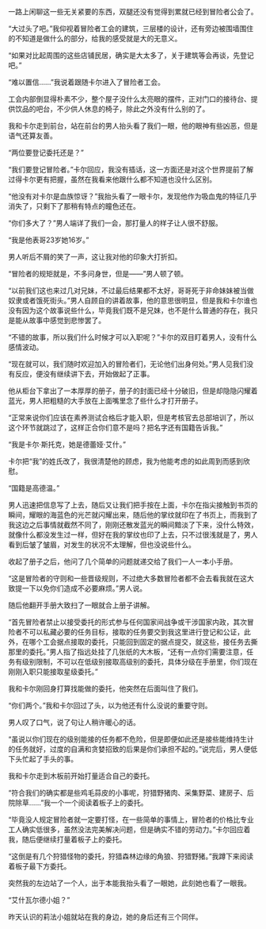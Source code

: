 一路上闲聊这一些无关紧要的东西，双腿还没有觉得到累就已经到冒险者公会了。

“大过头了吧。”我仰视着冒险者工会的建筑，三层楼的设计，还有旁边被围墙围住的不知道是做什么的部分，给我的感受就是大的无意义。

“如果对比起周围的这些店铺民居，确实是大太多了，关于建筑等会再谈，先登记吧。”

“难以置信……”我说着跟随卡尔进入了冒险者工会。

工会内部倒显得朴素不少，整个屋子没什么太亮眼的摆件，正对门口的接待台、提供饮品的吧台，不少供人休息的椅子，除此之外没有什么别的了。

我和卡尔走到前台，站在前台的男人抬头看了我们一眼，他的眼神有些凶恶，但是语气还算友善。

“两位要登记委托还是？”

“我们要登记冒险者。”卡尔回应，我没有插话，这一方面还是对这个世界提前了解过得卡尔更有把握，虽然在我看来他跟什么都不知道也没什么区别。

“他没有对卡尔是血族惊讶？”我抬头看了一眼卡尔，发现他作为吸血鬼的特征几乎消失了，只剩下了那稍有特点的瞳色还在。

“你们多大了？”男人端详了我们一会，那打量人的样子让人很不舒服。

“我是他表哥23岁她16岁。”

男人听后不屑的笑了一声，这让我对他的印象大打折扣。

“冒险者的规矩就是，不多问身世，但是——”男人顿了顿。

“以前我们这也来过几对兄妹，不过最后结果都不太好，哥哥死于非命妹妹被当做奴隶或者饿死街头。”男人自顾自的讲着故事，他的意思很明显，但是我和卡尔谁也没有因为这个故事说些什么，毕竟我们既不是兄妹，也不是什么普通的存在，我只是能从故事中感觉到悲惨罢了。

“不错的故事，所以我们什么时候才可以入职呢？”卡尔的双目盯着男人，没有什么感情波动。

“现在就可以，我们随时欢迎加入的冒险者们，无论他们出身何处。”男人见我们没有反应，便没有继续讲下去，开始做起了正事。

他从柜台下拿出了一本厚厚的册子，册子的封面已经十分破旧，但是却隐隐闪耀着蓝光，男人把粗糙的大手放在上面嘴里念了些什么才打开册子。

“正常来说你们应该在素养测试合格后才能入职，但是考核官去总部培训了，所以这个环节就跳过了，这样正合你们意不是吗？把名字还有国籍告诉我。”

“我是卡尔·斯托克，她是德蕾娅·艾什。”

卡尔把“我”的姓氏改了，我很清楚他的顾虑，我为他能考虑的如此周到而感到欣慰。

“国籍是高德温。”

男人迅速把信息写了上去，随后又让我们把手按在上面，卡尔在指尖接触到书页的瞬间，耀眼的海蓝色的光芒就闪耀出来，随后他的掌纹就印在了书页上，而我到了我这边之后事情就截然不同了，刚刚还散发蓝光的瞬间黯淡了下来，没什么特效，就像什么都没发生过一样，但好在我的掌纹也印了上去，只不过很浅就是了，男人看到后皱了皱眉，对发生的状况不太理解，但也没说些什么。

收起了册子之后，他问了几个简单的问题就递交给了我们一人一本小手册。

“这是冒险者的守则和一些晋级规则，不过绝大多数冒险者都不会去看我就在这大致提一下以免你们造成不必要麻烦。”男人说。

随后他翻开手册大致扫了一眼就合上册子讲解。

“首先冒险者禁止以接受委托的形式参与任何国家间战争或干涉国家内政，其次冒险者不可以私藏必要的任务目标，接取的任务要交到我这里进行登记和公证，此外，在哪个工会据点接取的委托，只能回到固定的据点提交，就这些，接任务去撕那里的委托。”男人指了指远处挂了几张纸的大木板，“还有一点你们需要注意，任务有级别限制，不可以在低级别接取高级别的委托，具体分级在手册里，你们现在刚刚入职只能接取星级委托。”

我和卡尔刚回身打算找能做的委托，他突然在后面叫住了我们。

“你们两个。”我和卡尔回过了头，以为他还有什么没说的重要守则。

男人叹了口气，说了句让人稍许暖心的话。

“虽说以你们现在的级别能接的任务都不危险，但是即便如此还是接些能维持生计的任务就好，过度的自满和贪婪招致的后果是你们承担不起的。”说完后，男人便低下头忙起了手头的事。

我和卡尔走到木板前开始打量适合自己的委托。

“符合我们的确实都是些鸡毛蒜皮的小事呢，狩猎野猪肉、采集野菜、建房子、后院除草……”我一个一个阅读着板子上的委托。

“毕竟没人规定冒险者就一定要打怪，在一些简单的事情上，冒险者的价格比专业工人确实低很多，虽然没法完美解决问题，但是确实不错的劳动力。”卡尔回应着我，随后便继续打量着板子上的委托。

“这倒是有几个狩猎怪物的委托，狩猎森林边缘的角狼、狩猎野猪。”我蹲下来阅读着板子最下方委托。

突然我的左边站了一个人，出于本能我抬头看了一眼她，此刻她也看了一眼我。

“艾什瓦尔德小姐？”

昨天认识的莉法小姐就站在我的身边，她的身后还有三个同伴。



